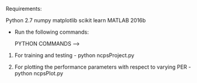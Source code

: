 Requirements:

Python 2.7
numpy
matplotlib
scikit learn
MATLAB 2016b

* Run the following commands:

   PYTHON COMMANDS -->

1. For training and testing - 
	python ncpsProject.py

2. For plotting the performance parameters with respect to varying PER - 
	python ncpsPlot.py


